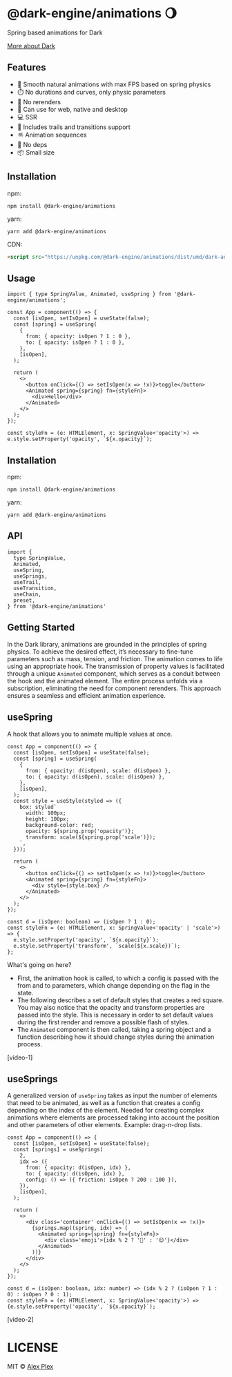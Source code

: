 # @dark-engine/animations 🌖

Spring based animations for Dark

[More about Dark](https://github.com/atellmer/dark)

## Features
- 🎉 Smooth natural animations with max FPS based on spring physics
- ⏱️ No durations and curves, only physic parameters
- 🔄 No rerenders
- 🧭 Can use for web, native and desktop
- 💻 SSR
- 🎊 Includes trails and transitions support
- 🪅 Animation sequences
- 🚫 No deps
- 📦 Small size

## Installation
npm:
```
npm install @dark-engine/animations
```

yarn:
```
yarn add @dark-engine/animations
```

CDN:
```html
<script src="https://unpkg.com/@dark-engine/animations/dist/umd/dark-animations.production.min.js"></script>
```

## Usage

```tsx
import { type SpringValue, Animated, useSpring } from '@dark-engine/animations';
```

```tsx
const App = component(() => {
  const [isOpen, setIsOpen] = useState(false);
  const [spring] = useSpring(
    {
      from: { opacity: isOpen ? 1 : 0 },
      to: { opacity: isOpen ? 1 : 0 },
    },
    [isOpen],
  );

  return (
    <>
      <button onClick={() => setIsOpen(x => !x)}>toggle</button>
      <Animated spring={spring} fn={styleFn}>
        <div>Hello</div>
      </Animated>
    </>
  );
});

const styleFn = (e: HTMLElement, x: SpringValue<'opacity'>) => e.style.setProperty('opacity', `${x.opacity}`);
```

## Installation
npm:
```
npm install @dark-engine/animations
```

yarn:
```
yarn add @dark-engine/animations
```

## API
```tsx
import {
  type SpringValue,
  Animated,
  useSpring,
  useSprings,
  useTrail,
  useTransition,
  useChain,
  preset,
} from '@dark-engine/animations'
```

## Getting Started
In the Dark library, animations are grounded in the principles of spring physics. To achieve the desired effect, it’s necessary to fine-tune parameters such as mass, tension, and friction. The animation comes to life using an appropriate hook. The transmission of property values is facilitated through a unique `Animated` component, which serves as a conduit between the hook and the animated element. The entire process unfolds via a subscription, eliminating the need for component rerenders. This approach ensures a seamless and efficient animation experience.


## useSpring

A hook that allows you to animate multiple values at once.

```tsx
const App = component(() => {
  const [isOpen, setIsOpen] = useState(false);
  const [spring] = useSpring(
    {
      from: { opacity: d(isOpen), scale: d(isOpen) },
      to: { opacity: d(isOpen), scale: d(isOpen) },
    },
    [isOpen],
  );
  const style = useStyle(styled => ({
    box: styled`
      width: 100px;
      height: 100px;
      background-color: red;
      opacity: ${spring.prop('opacity')};
      transform: scale(${spring.prop('scale')});
    `,
  }));

  return (
    <>
      <button onClick={() => setIsOpen(x => !x)}>toggle</button>
      <Animated spring={spring} fn={styleFn}>
        <div style={style.box} />
      </Animated>
    </>
  );
});

const d = (isOpen: boolean) => (isOpen ? 1 : 0);
const styleFn = (e: HTMLElement, x: SpringValue<'opacity' | 'scale'>) => {
  e.style.setProperty('opacity', `${x.opacity}`);
  e.style.setProperty('transform', `scale(${x.scale})`);
};
```

What's going on here?
- First, the animation hook is called, to which a config is passed with the from and to parameters, which change depending on the flag in the state.
- The following describes a set of default styles that creates a red square. You may also notice that the opacity and transform properties are passed into the style. This is necessary in order to set default values during the first render and remove a possible flash of styles.
- The `Animated` component is then called, taking a spring object and a function describing how it should change styles during the animation process.

[video-1]

## useSprings

A generalized version of `useSpring` takes as input the number of elements that need to be animated, as well as a function that creates a config depending on the index of the element. Needed for creating complex animations where elements are processed taking into account the position and other parameters of other elements. Example: drag-n-drop lists.

```tsx
const App = component(() => {
  const [isOpen, setIsOpen] = useState(false);
  const [springs] = useSprings(
    2,
    idx => ({
      from: { opacity: d(isOpen, idx) },
      to: { opacity: d(isOpen, idx) },
      config: () => ({ friction: isOpen ? 200 : 100 }),
    }),
    [isOpen],
  );

  return (
    <>
      <div class='container' onClick={() => setIsOpen(x => !x)}>
        {springs.map((spring, idx) => (
          <Animated spring={spring} fn={styleFn}>
            <div class='emoji'>{idx % 2 ? '🤪' : '😊'}</div>
          </Animated>
        ))}
      </div>
    </>
  );
});

const d = (isOpen: boolean, idx: number) => (idx % 2 ? (isOpen ? 1 : 0) : isOpen ? 0 : 1);
const styleFn = (e: HTMLElement, x: SpringValue<'opacity'>) => {e.style.setProperty('opacity', `${x.opacity}`);
```

[video-2]

# LICENSE

MIT © [Alex Plex](https://github.com/atellmer)

